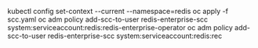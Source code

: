 kubectl config set-context --current --namespace=redis
oc apply -f scc.yaml 
oc adm policy add-scc-to-user redis-enterprise-scc system:serviceaccount:redis:redis-enterprise-operator
oc adm policy add-scc-to-user redis-enterprise-scc system:serviceaccount:redis:rec

